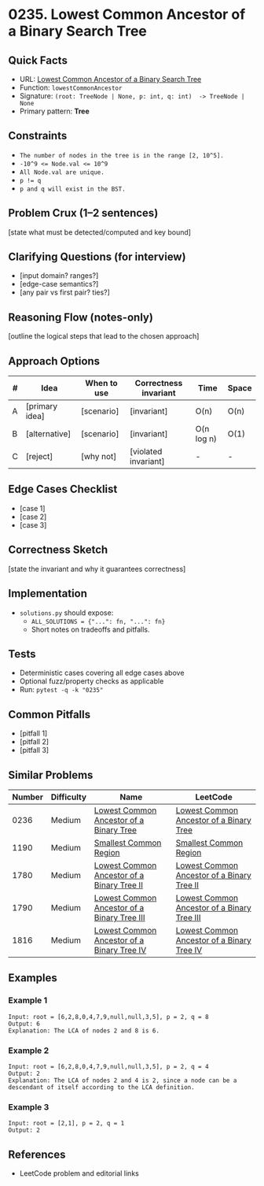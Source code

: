 # 0235. Lowest Common Ancestor of a Binary Search Tree

## Quick Facts

- URL: [Lowest Common Ancestor of a Binary Search Tree](https://leetcode.com/problems/lowest-common-ancestor-of-a-binary-search-tree/)
- Function: `lowestCommonAncestor`
- Signature: `(root: TreeNode | None, p: int, q: int)  -> TreeNode | None`
- Primary pattern: **Tree**

## Constraints

- `The number of nodes in the tree is in the range [2, 10^5].`
- `-10^9 <= Node.val <= 10^9`
- `All Node.val are unique.`
- `p != q`
- `p and q will exist in the BST.`

## Problem Crux (1–2 sentences)

[state what must be detected/computed and key bound]

## Clarifying Questions (for interview)

- [input domain? ranges?]
- [edge-case semantics?]
- [any pair vs first pair? ties?]

## Reasoning Flow (notes-only)

[outline the logical steps that lead to the chosen approach]

## Approach Options

| # | Idea | When to use | Correctness invariant | Time | Space |
|---|------|-------------|-----------------------|------|-------|
| A | [primary idea] | [scenario] | [invariant] | O(n) | O(n) |
| B | [alternative] | [scenario] | [invariant] | O(n log n) | O(1) |
| C | [reject] | [why not] | [violated invariant] | - | - |

## Edge Cases Checklist

- [case 1]
- [case 2]
- [case 3]

## Correctness Sketch

[state the invariant and why it guarantees correctness]

## Implementation

- `solutions.py` should expose:
  - `ALL_SOLUTIONS = {"...": fn, "...": fn}`
  - Short notes on tradeoffs and pitfalls.

## Tests

- Deterministic cases covering all edge cases above
- Optional fuzz/property checks as applicable
- Run: `pytest -q -k "0235"`

## Common Pitfalls

- [pitfall 1]
- [pitfall 2]
- [pitfall 3]

## Similar Problems

| Number | Difficulty | Name | LeetCode |
|---|---|---|---|
| 0236 | Medium | [Lowest Common Ancestor of a Binary Tree](../0236-lowest-common-ancestor-of-a-binary-tree/readme.md) | [Lowest Common Ancestor of a Binary Tree](https://leetcode.com/problems/lowest-common-ancestor-of-a-binary-tree/) |
| 1190 | Medium | [Smallest Common Region](../1190-smallest-common-region/readme.md) | [Smallest Common Region](https://leetcode.com/problems/smallest-common-region/) |
| 1780 | Medium | [Lowest Common Ancestor of a Binary Tree II](../1780-lowest-common-ancestor-of-a-binary-tree-ii/readme.md) | [Lowest Common Ancestor of a Binary Tree II](https://leetcode.com/problems/lowest-common-ancestor-of-a-binary-tree-ii/) |
| 1790 | Medium | [Lowest Common Ancestor of a Binary Tree III](../1790-lowest-common-ancestor-of-a-binary-tree-iii/readme.md) | [Lowest Common Ancestor of a Binary Tree III](https://leetcode.com/problems/lowest-common-ancestor-of-a-binary-tree-iii/) |
| 1816 | Medium | [Lowest Common Ancestor of a Binary Tree IV](../1816-lowest-common-ancestor-of-a-binary-tree-iv/readme.md) | [Lowest Common Ancestor of a Binary Tree IV](https://leetcode.com/problems/lowest-common-ancestor-of-a-binary-tree-iv/) |

## Examples

### Example 1

```text
Input: root = [6,2,8,0,4,7,9,null,null,3,5], p = 2, q = 8
Output: 6
Explanation: The LCA of nodes 2 and 8 is 6.
```

### Example 2

```text
Input: root = [6,2,8,0,4,7,9,null,null,3,5], p = 2, q = 4
Output: 2
Explanation: The LCA of nodes 2 and 4 is 2, since a node can be a descendant of itself according to the LCA definition.
```

### Example 3

```text
Input: root = [2,1], p = 2, q = 1
Output: 2
```

## References

- LeetCode problem and editorial links
